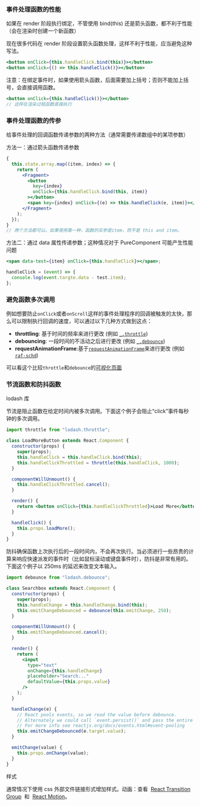 ### 事件处理函数的性能

如果在 render 阶段执行绑定，不管使用 bind(this) 还是箭头函数，都不利于性能（会在渲染时创建一个新函数）

现在很多代码在 render 阶段设置箭头函数处理，这样不利于性能，应当避免这种写法。

```jsx
<button onClick={this.handleClick.bind(this)}></button>
<button onClick={() => this.handleClick()}></button>
```

注意：在绑定事件时，如果使用箭头函数，后面需要加上括号；否则不能加上括号，会直接调用函数。

```jsx
<button onClick={this.handleClick()}></button>
// 这样在渲染过程函数直接执行
```

### 事件处理函数的传参

给事件处理的回调函数传递参数的两种方法（通常需要传递数组中的某项参数）

方法一：通过箭头函数传递参数

```jsx
{
  this.state.array.map((item, index) => {
    return (
      <Fragment>
        <button
          key={index}
          onClick={this.handleClick.bind(this, item)}
        ></button>
        <span key={index} onClick={(e) => this.handleClick(e, item)}></span>
      </Fragment>
    );
  });
}
// 两个方法都可以。如果使用第一种，函数的实参是item，而不是 this and item。
```

方法二：通过 data 属性传递参数；这种情况对于 PureComponent 可能产生性能问题

```jsx
<span data-test={item} onClick={this.handleClick}></span>;

handleClick = (event) => {
  console.log(event.targte.data - test.item);
};
```

### 避免函数多次调用

例如想要防止`onClick`或者`onScroll`这样的事件处理程序的回调被触发的太快，那么可以限制执行回调的速度，可以通过以下几种方式做到这点：

- **throttling**: 基于时间的频率来进行更改 (例如 [`_.throttle`](https://lodash.com/docs#throttle))
- **debouncing**: 一段时间的不活动之后进行更改 (例如 [`_.debounce`](https://lodash.com/docs#debounce))
- **requestAnimationFrame**:基于[`requestAnimationFrame`](https://developer.mozilla.org/en-US/docs/Web/API/window/requestAnimationFrame)来进行更改 (例如 [`raf-schd`](https://github.com/alexreardon/raf-schd))

可以看这个比较`throttle`和`debounce`的[可视化页面](http://demo.nimius.net/debounce_throttle/)

### 节流函数和防抖函数

lodash 库

节流是阻止函数在给定时间内被多次调用。下面这个例子会阻止“click”事件每秒钟的多次调用。

```jsx
import throttle from "lodash.throttle";

class LoadMoreButton extends React.Component {
  constructor(props) {
    super(props);
    this.handleClick = this.handleClick.bind(this);
    this.handleClickThrottled = throttle(this.handleClick, 1000);
  }

  componentWillUnmount() {
    this.handleClickThrottled.cancel();
  }

  render() {
    return <button onClick={this.handleClickThrottled}>Load More</button>;
  }

  handleClick() {
    this.props.loadMore();
  }
}
```

防抖确保函数上次执行后的一段时间内，不会再次执行。当必须进行一些昂贵的计算来响应快速派发的事件时（比如鼠标滚动或键盘事件时），防抖是非常有用的。下面这个例子以 250ms 的延迟来改变文本输入。

```jsx
import debounce from "lodash.debounce";

class Searchbox extends React.Component {
  constructor(props) {
    super(props);
    this.handleChange = this.handleChange.bind(this);
    this.emitChangeDebounced = debounce(this.emitChange, 250);
  }

  componentWillUnmount() {
    this.emitChangeDebounced.cancel();
  }

  render() {
    return (
      <input
        type="text"
        onChange={this.handleChange}
        placeholder="Search..."
        defaultValue={this.props.value}
      />
    );
  }

  handleChange(e) {
    // React pools events, so we read the value before debounce.
    // Alternately we could call `event.persist()` and pass the entire event.
    // For more info see reactjs.org/docs/events.html#event-pooling
    this.emitChangeDebounced(e.target.value);
  }

  emitChange(value) {
    this.props.onChange(value);
  }
}
```

样式

通常情况下使用 css 外部文件链接形式增加样式。动画：查看  [React Transition Group](https://reactcommunity.org/react-transition-group/)  和  [React Motion](https://github.com/chenglou/react-motion)。
